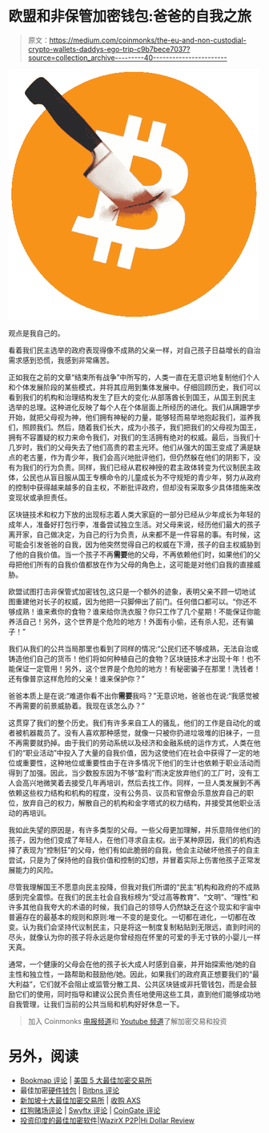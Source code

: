 # 欧盟和非保管加密钱包:爸爸的自我之旅

> 原文：<https://medium.com/coinmonks/the-eu-and-non-custodial-crypto-wallets-daddys-ego-trip-c9b7bece7037?source=collection_archive---------40----------------------->

![](img/13d01dde748eea3df4780199eeb18880.png)

观点是我自己的。

看着我们民主选举的政府表现得像不成熟的父亲一样，对自己孩子日益增长的自治需求感到恐慌，我感到非常痛苦。

正如我在之前的文章“结束所有战争”中所写的，人类一直在无意识地复制他们个人和个体发展阶段的某些模式，并将其应用到集体发展中。仔细回顾历史，我们可以看到我们的机构和治理结构发生了巨大的变化:从部落酋长到国王，从国王到民主选举的总理。这种进化反映了每个人在个体层面上所经历的进化。我们从蹒跚学步开始，就把父母视为神，他们拥有神秘的力量，能够轻而易举地抱起我们，滋养我们，照顾我们。然后，随着我们长大，成为小孩子，我们把我们的父母视为国王，拥有不容置疑的权力来命令我们，对我们的生活拥有绝对的权威。最后，当我们十几岁时，我们的父母失去了他们高贵的君主光环。他们从强大的国王变成了满是缺点的老古董，作为青少年，我们会高兴地批评他们，但仍然躲在他们的阴影下，没有为我们的行为负责。同样，我们已经从君权神授的君主政体转变为代议制民主政体，公民也从盲目服从国王专横命令的儿童成长为不守规矩的青少年，努力从政府的控制中获得越来越多的自主权，不断批评政府，但却没有采取多少具体措施来改变现状或承担责任。

区块链技术和权力下放的出现标志着人类大家庭的一部分已经从少年成长为年轻的成年人，准备好打包行李，准备尝试独立生活。对父母来说，经历他们最大的孩子离开家，自己做决定，为自己的行为负责，从来都不是一件容易的事。有时候，这可能会引发爸爸的自我，因为他突然觉得自己的权威在下滑，孩子的自主权威胁到了他的自我价值。当一个孩子不再**需要**他的父母，不再依赖他们时，如果他们的父母把他们所有的自我价值都放在作为父母的角色上，这可能是对他们自我的直接威胁。

欧盟试图打击非保管式加密钱包,这只是一个额外的迹象，表明父亲不顾一切地试图重建他对长子的权威，因为他把一只脚伸出了前门。任何借口都可以。“你还不够成熟！谁来煮你的食物？谁来给你洗衣服？你只工作了几个星期！不能保证你能养活自己！另外，这个世界是个危险的地方！外面有小偷，还有杀人犯，还有骗子！”

我们从我们的公共当局那里也看到了同样的情况:“公民们还不够成熟，无法自治或铸造他们自己的货币！他们将如何种植自己的食物？区块链技术才出现十年！也不能保证一定管用！另外，这个世界是个危险的地方！有秘密骗子在那里！洗钱者！还有像普京这样危险的父亲！谁来保护你？”

爸爸本质上是在说:“难道你看不出你**需要**我吗？”无意识地，爸爸也在说:“我感觉被不再需要的前景威胁着。我现在该怎么办？”

这贯穿了我们的整个历史。我们有许多来自工人的骚乱，他们的工作是自动化的或者被机器裁员了。没有人喜欢那种感觉，就像一只被你扔进垃圾堆的旧袜子，一旦不再需要就扔掉。由于我们的劳动系统以及经济和金融系统的运作方式，人类在他们的“职业活动”中投入了大量的自我价值，因为这使他们在社会中获得了一定的地位或重要性，这种地位或重要性由于在许多情况下他们的生计也依赖于职业活动而得到了加强。因此，当少数股东因为不够“盈利”而决定放弃他们的工厂时，没有工人会高兴地微笑着去接受几年再培训，然后去找工作。同样，一旦人类发展到不再依赖这些权力结构和机构的程度，没有公务员、议员和官僚会乐意放弃自己的职位，放弃自己的权力，解散自己的机构和金字塔式的权力结构，并接受其他职业活动的再培训。

我如此失望的原因是，有许多类型的父母。一些父母更加理解，并乐意陪伴他们的孩子，因为他们变成了年轻人，在他们寻求自主权。出于某种原因，我们的机构选择了表现为“控制狂”的父母，他们有如此脆弱的自我，他会主动破坏他孩子的自主尝试，只是为了保持他的自我价值和控制的幻想，并冒着实际上伤害他孩子正常发展能力的风险。

尽管我理解国王不愿意向民主投降，但我对我们所谓的“民主”机构和政府的不成熟感到完全震惊。在我们的民主社会自我标榜为“受过高等教育”、“文明”、“理性”和许多其他自我夸大的术语的时候，我们自己的领导人仍然缺乏在这个现实和宇宙中普遍存在的最基本的规则和原则:唯一不变的是变化。一切都在进化，一切都在改变。认为我们会坚持代议制民主，只是将这一制度复制粘贴到无限远，直到时间的尽头，就像认为你的孩子将永远是你曾经抱在怀里的可爱的手无寸铁的小婴儿一样天真。

通常，一个健康的父母会在他的孩子长大成人时感到自豪，并开始探索他/她的自主性和独立性，一路帮助和鼓励他/她。因此，如果我们的政府真正想要我们的“最大利益”，它们就不会阻止或监管分散工具、公共区块链或非托管钱包，而是会鼓励它们的使用，同时指导和建议公民负责任地使用这些工具，直到他们能够成功地自我管理，让我们当前的公共当局和机构好好休息一下。

> 加入 Coinmonks [电报频道](https://t.me/coincodecap)和 [Youtube 频道](https://www.youtube.com/c/coinmonks/videos)了解加密交易和投资

# 另外，阅读

*   [Bookmap 评论](https://coincodecap.com/bookmap-review-2021-best-trading-software) | [美国 5 大最佳加密交易所](https://coincodecap.com/crypto-exchange-usa)
*   最佳加密[硬件钱包](/coinmonks/hardware-wallets-dfa1211730c6) | [Bitbns 评论](/coinmonks/bitbns-review-38256a07e161)
*   [新加坡十大最佳加密交易所](https://coincodecap.com/crypto-exchange-in-singapore) | [收购 AXS](https://coincodecap.com/buy-axs-token)
*   [红狗赌场评论](https://coincodecap.com/red-dog-casino-review) | [Swyftx 评论](https://coincodecap.com/swyftx-review) | [CoinGate 评论](https://coincodecap.com/coingate-review)
*   [投资印度的最佳加密软件](https://coincodecap.com/best-crypto-to-invest-in-india-in-2021)|[WazirX P2P](https://coincodecap.com/wazirx-p2p)|[Hi Dollar Review](https://coincodecap.com/hi-dollar-review)
